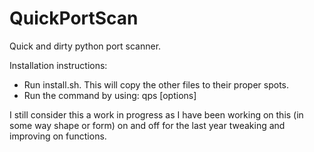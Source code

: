 # QuickPortScan
Quick and dirty python port scanner.

Installation instructions:
  - Run install.sh. This will copy the other files to their proper spots.
  - Run the command by using: qps [options] <destination>

I still consider this a work in progress as I have been working on this (in some way shape or form) on and off for the last year tweaking and improving on functions.
